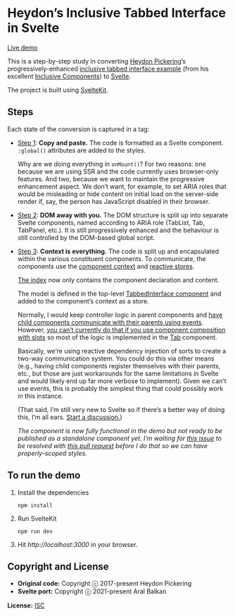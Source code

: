 # Heydon’s Inclusive Tabbed Interface in Svelte

[Live demo](https://ar.al/demo/svelte-inclusive-tabbed-interface/)

This is a step-by-step study in converting [Heydon Pickering](https://heydonworks.com/)’s progressively-enhanced [inclusive tabbed interface example](https://inclusive-components.design/tabbed-interfaces/) (from his excellent [Inclusive Components](https://inclusive-components.design/)) to [Svelte](https://svelte.dev).

The project is built using [SvelteKit](https://kit.svelte.dev).

## Steps

Each state of the conversion is captured in a tag:

  - [Step 1](https://github.com/aral/heydons-inclusive-tabbed-interface-in-svelte/blob/step1/src/routes/index.svelte): __Copy and paste.__ The code is formatted as a Svelte component. `:global()` attributes are added to the styles.

      Why are we doing everything in `onMount()`? For two reasons: one because we are using SSR and the code currently uses browser-only features. And two, because we want to maintain the progressive enhancement aspect. We don’t want, for example, to set ARIA roles that would be misleading or hide content on initial load on the server-side render if, say, the person has JavaScript disabled in their browser.

  - [Step 2](https://github.com/aral/heydons-inclusive-tabbed-interface-in-svelte/tree/step2/src/lib): __DOM away with you.__ The DOM structure is split up into separate Svelte components, named according to ARIA role (TabList, Tab, TabPanel, etc.). It is still progressively enhanced and the behaviour is still controlled by the DOM-based global script.

  - [Step 3](https://github.com/aral/heydons-inclusive-tabbed-interface-in-svelte): __Context is everything.__ The code is split up and encapsulated within the various constituent components. To communicate, the components use the [component context](https://svelte.dev/docs#setContext) and [reactive stores](https://svelte.dev/docs#svelte_store).

      [The index](https://github.com/aral/heydons-inclusive-tabbed-interface-in-svelte/blob/main/src/routes/index.svelte) now only contains the component declaration and content.

      The model is defined in the top-level [TabbedInterface component](https://github.com/aral/heydons-inclusive-tabbed-interface-in-svelte/blob/main/src/lib/TabbedInterface/TabbedInterface.svelte) and added to the component’s context as a store.

      Normally, I would keep controller logic in parent components and [have child components communicate with their parents using events](https://github.com/aral/heydons-inclusive-tabbed-interface-in-svelte/blob/main/development-notes/slots-and-events.md). However, [you can’t currently do that if you use component composition with slots](https://github.com/sveltejs/sapper/issues/731) so most of the logic is implemented in the [Tab](https://github.com/aral/heydons-inclusive-tabbed-interface-in-svelte/blob/main/src/lib/TabbedInterface/Tab.svelte) component.

      Basically, we’re using reactive dependency injection of sorts to create a two-way communication system. You could do this via other means (e.g., having child components register themselves with their parents, etc., but those are just workarounds for the same limitations in Svelte and would likely end up far more verbose to implement). Given we can’t use events, this is probably the simplest thing that could possibly work in this instance.

      (That said, I’m still very new to Svelte so if there’s a better way of doing this, I’m all ears. [Start a discussion.](https://github.com/aral/heydons-inclusive-tabbed-interface-in-svelte/discussions))

      _The component is now fully functional in the demo but not ready to be published as a standalone component yet. I’m waiting for [this issue](https://github.com/sveltejs/svelte/issues/6264) to be resolved with [this pull request](https://github.com/sveltejs/svelte/pull/6223) before I do that so we can have properly-scoped styles._

## To run the demo

1. Install the dependencies

    ```shell
    npm install
    ```

2. Run SvelteKit

    ```shell
    npm run dev
    ```

3. Hit _http://localhost:3000_ in your browser.

## Copyright and License

  - __Original code:__ Copyright ⓒ 2017-present Heydon Pickering
  - __Svelte port:__ Copyright ⓒ 2021-present Aral Balkan

__License:__ [ISC](LICENSE)
